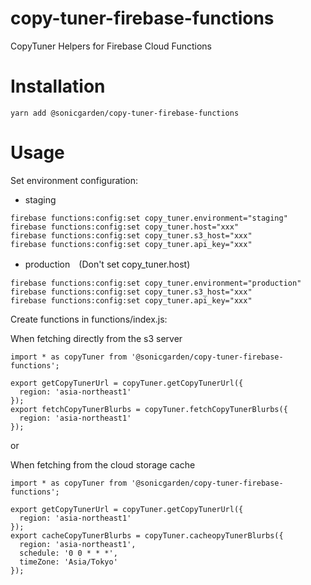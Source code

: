 # copy-tuner-firebase-functions

CopyTuner Helpers for Firebase Cloud Functions

# Installation

```
yarn add @sonicgarden/copy-tuner-firebase-functions
```

# Usage

Set environment configuration:

- staging

```
firebase functions:config:set copy_tuner.environment="staging"
firebase functions:config:set copy_tuner.host="xxx"
firebase functions:config:set copy_tuner.s3_host="xxx"
firebase functions:config:set copy_tuner.api_key="xxx"
```

- production　(Don't set copy_tuner.host)

```
firebase functions:config:set copy_tuner.environment="production"
firebase functions:config:set copy_tuner.s3_host="xxx"
firebase functions:config:set copy_tuner.api_key="xxx"
```

Create functions in functions/index.js:

When fetching directly from the s3 server

```
import * as copyTuner from '@sonicgarden/copy-tuner-firebase-functions';

export getCopyTunerUrl = copyTuner.getCopyTunerUrl({
  region: 'asia-northeast1'
});
export fetchCopyTunerBlurbs = copyTuner.fetchCopyTunerBlurbs({
  region: 'asia-northeast1'
});
```

or

When fetching from the cloud storage cache

```
import * as copyTuner from '@sonicgarden/copy-tuner-firebase-functions';

export getCopyTunerUrl = copyTuner.getCopyTunerUrl({
  region: 'asia-northeast1'
});
export cacheCopyTunerBlurbs = copyTuner.cacheopyTunerBlurbs({
  region: 'asia-northeast1',
  schedule: '0 0 * * *',
  timeZone: 'Asia/Tokyo'
});
```
